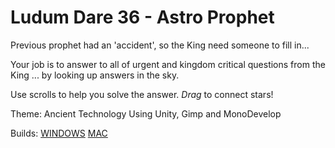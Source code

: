 # Ludum Dare 36 - Astro Prophet

Previous prophet had an 'accident', so the King need someone to fill in...

Your job is to answer to all of urgent and kingdom critical questions from the King ... by looking up answers in the sky.

Use scrolls to help you solve the answer.
*Drag* to connect stars!

Theme: Ancient Technology
Using Unity, Gimp and MonoDevelop

Builds:
[WINDOWS](https://drive.google.com/file/d/0B_YUM1pJMrsZdnktNnZ6dlJFREU)
[MAC](https://drive.google.com/open?id=0B_YUM1pJMrsZaThWc0tFaHNBN0U)